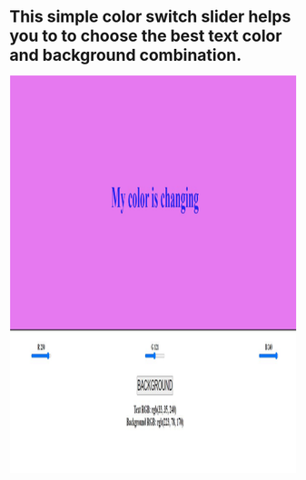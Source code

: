 # This simple color switch slider helps you to to choose the best text color and background combination.

<div>
<img src="colorswitch.JPG" width="1024" height="700" align="middle" hspace="1">
<p></p>   

</div>
